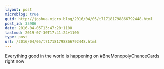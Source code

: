 ```yaml
---
layout: post
microblog: true
guid: http://joshua.micro.blog/2016/04/05/t717181798866792448.html
post_id: 35906
date: 2016-04-05T13:47:20+1100
lastmod: 2019-07-30T17:41:24+1100
type: post
url: /2016/04/05/t717181798866792448.html
---
```

Everything good in the world is happening on #BneMonopolyChanceCards right now
